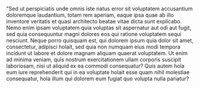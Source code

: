 "Sed ut perspiciatis unde omnis iste natus error sit voluptatem
accusantium doloremque laudantium, totam rem aperiam, eaque ipsa quae ab
illo inventore veritatis et quasi architecto beatae vitae dicta sunt
explicabo. Nemo enim ipsam voluptatem quia voluptas sit aspernatur aut odi
 aut fugit, sed quia consequuntur magni dolores eos qui ratione voluptatem
 sequi nesciunt. Neque porro quisquam est, qui dolorem ipsum quia dolor sit
 amet, consectetur, adipisci holait, sed quia non numquam eius modi tempora
 incidunt ut labore et dolore magnam aliquam quaerat voluptatem. Ut enim ad
 minima veniam, quis nostrum exercitationem ullam corporis suscipit
 laboriosam, nisi ut aliquid ex ea commodi consequatur? Quis autem hola eum
 iure reprehenderit qui in ea voluptate holait esse quam nihil
 molestiae consequatur, hola illum qui dolorem eum fugiat quo volupta
  nulla pariatur?